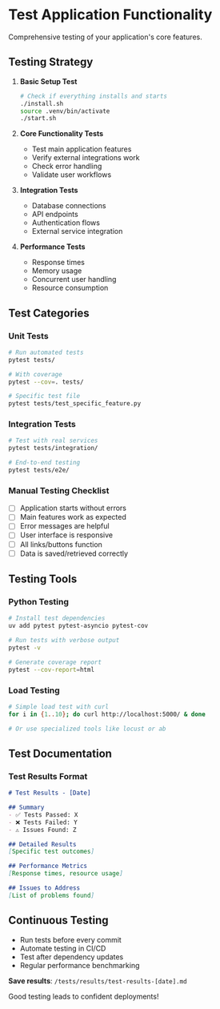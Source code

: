 # Test Application Functionality

Comprehensive testing of your application's core features.

## Testing Strategy

1. **Basic Setup Test**
   ```bash
   # Check if everything installs and starts
   ./install.sh
   source .venv/bin/activate
   ./start.sh
   ```

2. **Core Functionality Tests**
   - Test main application features
   - Verify external integrations work
   - Check error handling
   - Validate user workflows

3. **Integration Tests**
   - Database connections
   - API endpoints
   - Authentication flows
   - External service integration

4. **Performance Tests**
   - Response times
   - Memory usage
   - Concurrent user handling
   - Resource consumption

## Test Categories

### Unit Tests
```bash
# Run automated tests
pytest tests/

# With coverage
pytest --cov=. tests/

# Specific test file
pytest tests/test_specific_feature.py
```

### Integration Tests
```bash
# Test with real services
pytest tests/integration/

# End-to-end testing
pytest tests/e2e/
```

### Manual Testing Checklist
- [ ] Application starts without errors
- [ ] Main features work as expected
- [ ] Error messages are helpful
- [ ] User interface is responsive
- [ ] All links/buttons function
- [ ] Data is saved/retrieved correctly

## Testing Tools

### Python Testing
```bash
# Install test dependencies
uv add pytest pytest-asyncio pytest-cov

# Run tests with verbose output
pytest -v

# Generate coverage report
pytest --cov-report=html
```

### Load Testing
```bash
# Simple load test with curl
for i in {1..10}; do curl http://localhost:5000/ & done

# Or use specialized tools like locust or ab
```

## Test Documentation

### Test Results Format
```markdown
# Test Results - [Date]

## Summary
- ✅ Tests Passed: X
- ❌ Tests Failed: Y
- ⚠️ Issues Found: Z

## Detailed Results
[Specific test outcomes]

## Performance Metrics
[Response times, resource usage]

## Issues to Address
[List of problems found]
```

## Continuous Testing
- Run tests before every commit
- Automate testing in CI/CD
- Test after dependency updates
- Regular performance benchmarking

**Save results**: `/tests/results/test-results-[date].md`

Good testing leads to confident deployments!